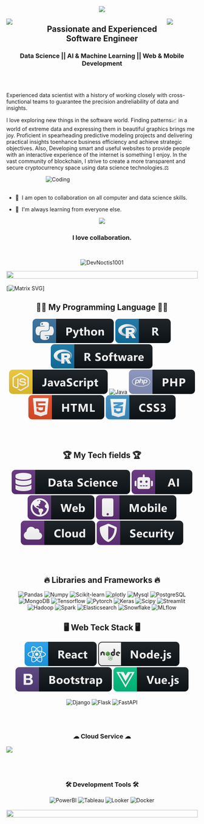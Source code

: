 <p align="center">
    <img src="https://readme-typing-svg.herokuapp.com/?lines=Hello+👋+Welcome+to+my+profile!;Here's+a+little+bit+about+me.&font=Fira%20Code&color=%23D62F79&center=true&width=380&height=50">
</p>

<img align="left" src="https://user-images.githubusercontent.com/65187002/144930161-2f783401-8d27-4fdf-a2f7-cc0ba32f1f1f.gif" width="16%" style="display:inline;"><img align="right" src="https://user-images.githubusercontent.com/65187002/144930161-2f783401-8d27-4fdf-a2f7-cc0ba32f1f1f.gif" width="16%" style="display:inline;">
  

<h2 align="center"> Passionate and Experienced Software Engineer </h2>
<h3 align="center"> Data Science || AI & Machine Learning || Web & Mobile Development </h3> 

<br><br>

<p align="left">Experienced data scientist with a history of working closely with cross-functional teams to guarantee the precision andreliability of data and insights. </p> 
<p align="left">I love exploring new things in the software world. Finding patterns📈 in a world of extreme data and expressing them in beautiful graphics brings me joy. Proficient in spearheading predictive modeling projects and delivering practical insights toenhance business efficiency and achieve strategic objectives. Also, Developing smart and useful websites to provide people with an interactive experience of the internet is something I enjoy.  In the vast community of blockchain, I strive to create a more transparent and secure cryptocurrency space using data science technologies.⚖</p>

<img align="right" alt="Coding" width="400" src="https://user-images.githubusercontent.com/74038190/229223263-cf2e4b07-2615-4f87-9c38-e37600f8381a.gif">
<br><br>

- 🤝  I am open to collaboration on all computer and data science skills.


- 👬  I'm always learning from everyone else.



 <div align="center">
  <img src="https://media.giphy.com/media/LnQjpWaON8nhr21vNW/giphy.gif" width="60"> 
  <h3>I love collaboration.</h3> 
 </div>

<br>
<p align="center"> 
 <img src="https://komarev.com/ghpvc/?username=supuna97&label=Profile%20views&color=0e75b6&style=flat" alt="DevNoctis1001" /> 
<!--  <img src="https://img.shields.io/badge/Languages-Python | Java | PHP | Typescript | Node | React -green.svg" alt="supun nanayakkara's languages" /> -->
<!--  <img alt="Profile followers" src="https://img.shields.io/github/followers/supuna97"> -->
</p>

<img src="https://i.imgur.com/dBaSKWF.gif" height="20" width="100%">

[![Matrix SVG](https://raw.githubusercontent.com/rodrigograca31/rodrigograca31/master/matrix.svg)]

<h2 align="center">👩‍💻 My Programming Language 👩‍💻</h2>

<div align="center">
  <img src="https://github.com/DevNoctis1001/github-badges/blob/main/svg/dev/languages/python.svg" alt="Python" />
  <img src="https://github.com/DevNoctis1001/github-badges/blob/main/svg/dev/languages/r.svg" alt="R"/>
  <img src="https://github.com/DevNoctis1001/github-badges/blob/main/svg/dev/languages/rsoftware.svg" alt="Rscript" />
  <img src="https://github.com/DevNoctis1001/github-badges/blob/main/svg/dev/languages/js.svg" alt="Javascript" />
  <img src="https://github.com/DevNoctis1001/DevNoctis1001/assets/148486194/8f240b69-cb8f-4856-9a4d-cbd3812829ee" alt="Java" />
  <img src="https://github.com/DevNoctis1001/github-badges/raw/main/svg/dev/languages/php.svg" alt="PHP" />
  <img src="https://github.com/DevNoctis1001/github-badges/blob/main/svg/dev/languages/html.svg" alt="HTML" />
  <img src="https://github.com/DevNoctis1001/github-badges/blob/main/svg/dev/languages/css3.svg" alt="CSS3" />
</div>

<br><br>

<h2 align='center'>🏆 My Tech fields 🏆</h2> 

<div align="center">
  <img src="https://github.com/DevNoctis1001/github-badges/raw/main/svg/dev/misc/datascience.svg" alt="Data Science" />
  <img src="https://github.com/DevNoctis1001/github-badges/raw/main/svg/dev/misc/ai.svg" alt="AI"/>
  <img src="https://github.com/DevNoctis1001/github-badges/raw/main/svg/dev/misc/web.svg" alt="Web" />
  <img src="https://github.com/DevNoctis1001/github-badges/raw/main/svg/dev/misc/mobile.svg" alt="Mobile" />
  <img src="https://github.com/DevNoctis1001/github-badges/raw/main/svg/dev/misc/cloud.svg" alt="Cloud" />
  <img src="https://github.com/DevNoctis1001/github-badges/raw/main/svg/dev/misc/security.svg" alt="Security" />
</div>

<br><br>
    
<h2 align='center'>🔥 Libraries and Frameworks 🔥</h2> 

<div align="center">
    <img src="https://img.shields.io/badge/pandas-150458.svg?style=for-the-badge&logo=pandas&logoColor=white" alt="Pandas" />
    <img src="https://img.shields.io/badge/NumPy-013243.svg?style=for-the-badge&logo=NumPy&logoColor=white" alt="Numpy"/>
    <img src="https://img.shields.io/badge/scikitlearn-F7931E.svg?style=for-the-badge&logo=scikit-learn&logoColor=white" alt="Scikit-learn" />
    <img src="https://img.shields.io/badge/Plotly-3F4F75.svg?style=for-the-badge&logo=Plotly&logoColor=white" alt="plotly" />
    <img src="https://img.shields.io/badge/MySQL-4479A1.svg?style=for-the-badge&logo=MySQL&logoColor=white" alt="Mysql" />
    <img src="https://img.shields.io/badge/PostgreSQL-4169E1.svg?style=for-the-badge&logo=PostgreSQL&logoColor=white" alt="PostgreSQL" />
    <img src="https://img.shields.io/badge/MongoDB-47A248.svg?style=for-the-badge&logo=MongoDB&logoColor=white" alt="MongoDB" />
    <img src="https://img.shields.io/badge/TensorFlow-FF6F00.svg?style=for-the-badge&logo=TensorFlow&logoColor=white" alt="Tensorflow" />
    <img src="https://img.shields.io/badge/PyTorch-EE4C2C.svg?style=for-the-badge&logo=PyTorch&logoColor=white" alt="Pytorch" />
    <img src="https://img.shields.io/badge/Keras-D00000.svg?style=for-the-badge&logo=Keras&logoColor=white" alt="Keras" />
    <img src="https://img.shields.io/badge/SciPy-8CAAE6.svg?style=for-the-badge&logo=SciPy&logoColor=white" alt="Scipy" />
    <img src="https://img.shields.io/badge/Streamlit-FF4B4B.svg?style=for-the-badge&logo=Streamlit&logoColor=white" alt="Streamlit" />
    <img src="https://img.shields.io/badge/Apache%20Hadoop-66CCFF.svg?style=for-the-badge&logo=Apache-Hadoop&logoColor=black" alt="Hadoop" />
    <img src="https://img.shields.io/badge/Apache%20Spark-E25A1C.svg?style=for-the-badge&logo=Apache-Spark&logoColor=white" alt="Spark" />
    <img src="https://img.shields.io/badge/Elasticsearch-005571.svg?style=for-the-badge&logo=Elasticsearch&logoColor=white" alt="Elasticsearch" />
    <img src="https://img.shields.io/badge/Snowflake-29B5E8.svg?style=for-the-badge&logo=Snowflake&logoColor=white" alt="Snowflake" />
    <img src="https://img.shields.io/badge/MLflow-0194E2.svg?style=for-the-badge&logo=MLflow&logoColor=white" alt="MLflow" />
</div>

<h2 align='center'>🖥 Web Teck Stack 🖥</h2> 

<div align="center">
  <img src="https://github.com/DevNoctis1001/github-badges/raw/main/svg/dev/frameworks/react.svg" alt="React" />
  <img src="https://github.com/DevNoctis1001/github-badges/raw/main/svg/dev/frameworks/nodejs.svg" alt="NodeJS"/>
  <img src="https://github.com/DevNoctis1001/github-badges/raw/main/svg/dev/frameworks/bootstrap.svg" alt="Bootstrap" />
  <img src="https://github.com/DevNoctis1001/github-badges/raw/main/svg/dev/frameworks/vue.svg" alt="Vue" />
</div>
<br>
<div align="center">
  <img src="https://img.shields.io/badge/Django-092E20.svg?style=for-the-badge&logo=Django&logoColor=white" alt="Django" />
  <img src="https://img.shields.io/badge/Flask-000000.svg?style=for-the-badge&logo=Flask&logoColor=white" alt="Flask"/>
  <img src="https://img.shields.io/badge/FastAPI-009688.svg?style=for-the-badge&logo=FastAPI&logoColor=white" alt="FastAPI" />
</div>

<br><br>

<h3 align='center'>☁ Cloud Service ☁</h3>

<p align="left">
  <a href="https://skillicons.dev">
    <img src="https://skillicons.dev/icons?i=azure,aws,gcp,firebase,cloudflare" />
  </a>
</p>

<br><br>

<h3 align='center'>🛠 Development Tools 🛠</h3>

<div align="center">
  <img src="https://img.shields.io/badge/Power%20BI-F2C811.svg?style=for-the-badge&logo=Power-BI&logoColor=black" alt="PowerBI" />
  <img src="https://img.shields.io/badge/Tableau-E97627.svg?style=for-the-badge&logo=Tableau&logoColor=white" alt="Tableau"/>
  <img src="https://img.shields.io/badge/Looker-4285F4.svg?style=for-the-badge&logo=Looker&logoColor=white" alt="Looker" />
  <img src="https://img.shields.io/badge/Docker-2496ED.svg?style=for-the-badge&logo=Docker&logoColor=white" alt="Docker" />
</div>

<br/>

<img src="https://i.imgur.com/dBaSKWF.gif" height="20" width="100%">


<!--
**DevNoctis1001/DevNoctis1001** is a ✨ _special_ ✨ repository because its `README.md` (this file) appears on your GitHub profile.

Here are some ideas to get you started:

- 🔭 I’m currently working on ...
- 🌱 I’m currently learning ...
- 👯 I’m looking to collaborate on ...
- 🤔 I’m looking for help with ...
- 💬 Ask me about ...
- 📫 How to reach me: ...
- 😄 Pronouns: ...
- ⚡ Fun fact: ...
-->
